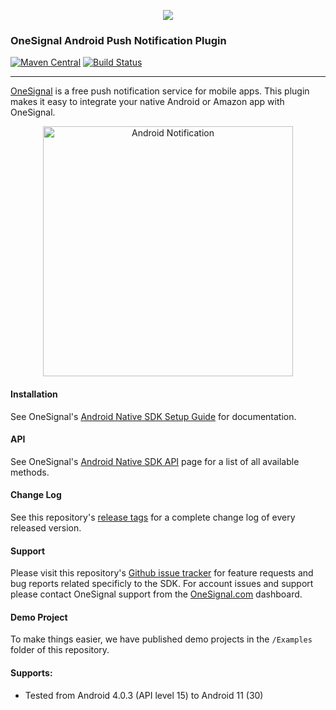 <p align="center">
  <img src="https://media.onesignal.com/cms/Website%20Layout/logo-red.svg"/>
</p>

### OneSignal Android Push Notification Plugin
[![Maven Central](https://maven-badges.herokuapp.com/maven-central/com.onesignal/OneSignal/badge.svg)](https://maven-badges.herokuapp.com/maven-central/com.onesignal/OneSignal) [![Build Status](https://travis-ci.org/OneSignal/OneSignal-Android-SDK.svg?branch=master)](https://travis-ci.org/OneSignal/OneSignal-Android-SDK)

---

[OneSignal](https://onesignal.com/) is a free push notification service for mobile apps. This plugin makes it easy to integrate your native Android or Amazon app with OneSignal.

<p align="center"><img src="https://app.onesignal.com/images/android_notification_image.gif" width="400" alt="Android Notification"></p>

#### Installation
See OneSignal's [Android Native SDK Setup Guide](https://documentation.onesignal.com/docs/android-sdk-setup) for documentation.

#### API
See OneSignal's [Android Native SDK API](https://documentation.onesignal.com/docs/android-native-sdk) page for a list of all available methods.

#### Change Log
See this repository's [release tags](https://github.com/OneSignal/OneSignal-Android-SDK/releases) for a complete change log of every released version.

#### Support
Please visit this repository's [Github issue tracker](https://github.com/OneSignal/OneSignal-Android-SDK/issues) for feature requests and bug reports related specificly to the SDK.
For account issues and support please contact OneSignal support from the [OneSignal.com](https://onesignal.com) dashboard.

#### Demo Project
To make things easier, we have published demo projects in the `/Examples` folder of this repository.

#### Supports:
* Tested from Android 4.0.3 (API level 15) to Android 11 (30)
